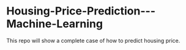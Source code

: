 # Housing-Price-Prediction---Machine-Learning
This repo will show a complete case of how to predict housing price.
